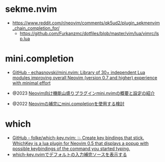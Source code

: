 # sekme.nvim

- https://www.reddit.com/r/neovim/comments/qk5ud2/plugin_sekmenvim_chain_completion_for/
  - https://github.com/Furkanzmc/dotfiles/blob/master/vim/lua/vimrc/lsp.lua

# mini.completion

- [GitHub - echasnovski/mini.nvim: Library of 30+ independent Lua modules improving overall Neovim (version 0.7 and higher) experience with minimal effort](https://github.com/echasnovski/mini.nvim)

- @2023 [Neovim向け機能山盛りプラグインmini.nvimの概要と設定の紹介](https://zenn.dev/kawarimidoll/articles/56d61ecbab9755)
- @2022 [Neovimの補完にmini.completionを使用する検討](https://zenn.dev/kawarimidoll/scraps/22e2658015caab)

# which

- [GitHub - folke/which-key.nvim: 💥 Create key bindings that stick. WhichKey is a lua plugin for Neovim 0.5 that displays a popup with possible keybindings of the command you started typing.](https://github.com/folke/which-key.nvim)
- [which-key.nvimでデフォルトの入力補完ソースを表示する](https://zenn.dev/kawarimidoll/articles/53e96110ea99e3)
